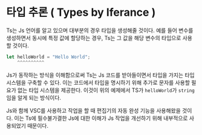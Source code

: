 # 타입 추론 ( Types by Iferance )
Ts는 Js 언어를 알고 있으며 대부분의 경우 타입을 생성해줄 것이다. 예를 들어 변수를 생성하면서 동시에 특정 값에 할당하는 경우, Ts는 그 값을 해당 변수의 타입으로 사용할 것이다.
```TypeScript
let helloWorld = "Hello World";
    ^^^^^^^^^^
```

Js가 동작하는 방식을 이해함으로써 Ts는 Js 코드를 받아들이면서 타입을 가지는 타입 시스템을 구축할 수 있다. 이는 코드에서 타입을 명시하기 위해 추가로 문자를 사용할 필요가 없는 타입 시스템을 제공한다. 이것이 위의 예제에서 TS가 `helloWorld`가 `string`임을 알게 되는 방식이다.

Js와 함께 VSC를 사용하고 작업을 할 때 편집기의 자동 완성 기능을 사용해왔을 것이다. 이는 Ts에 필수불가결한 Js에 대한 이해가 Js 작업을 개선하기 위해 내부적으로 사용되었기 때문이다.